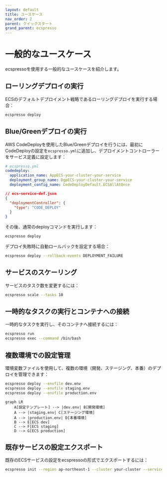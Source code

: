 ```yaml
---
layout: default
title: ユースケース
nav_order: 2
parent: クイックスタート
grand_parent: ecspresso
---
```


# 一般的なユースケース

ecspressoを使用する一般的なユースケースを紹介します。

## ローリングデプロイの実行

ECSのデフォルトデプロイメント戦略であるローリングデプロイを実行する場合：

```bash
ecspresso deploy
```

## Blue/Greenデプロイの実行

AWS CodeDeployを使用したBlue/Greenデプロイを行うには、最初にCodeDeployの設定を`ecspresso.yml`に追加し、デプロイメントコントローラーをサービス定義に設定します：

```yaml
# ecspresso.yml
codedeploy:
  application_name: AppECS-your-cluster-your-service
  deployment_group_name: DgpECS-your-cluster-your-service
  deployment_config_name: CodeDeployDefault.ECSAllAtOnce
```

```json
// ecs-service-def.json
{
  "deploymentController": {
    "type": "CODE_DEPLOY"
  }
}
```

その後、通常のdeployコマンドを実行します：

```bash
ecspresso deploy
```

デプロイ失敗時に自動ロールバックを設定する場合：

```bash
ecspresso deploy --rollback-events DEPLOYMENT_FAILURE
```

## サービスのスケーリング

サービスのタスク数を変更するには：

```bash
ecspresso scale --tasks 10
```

## 一時的なタスクの実行とコンテナへの接続

一時的なタスクを実行し、そのコンテナへ接続するには：

```bash
ecspresso run
ecspresso exec --command /bin/bash
```

## 複数環境での設定管理

環境変数ファイルを使用して、複数の環境（開発、ステージング、本番）のデプロイを管理できます：

```bash
ecspresso deploy --envfile dev.env
ecspresso deploy --envfile staging.env
ecspresso deploy --envfile production.env
```

```mermaid
graph LR
    A[設定テンプレート] --> |dev.env| B[開発環境]
    A --> |staging.env| C[ステージング環境]
    A --> |production.env| D[本番環境]
    B --> E[ECS dev]
    C --> F[ECS staging]
    D --> G[ECS production]
```

## 既存サービスの設定エクスポート

既存のECSサービスの設定をecspressoの形式でエクスポートするには：

```bash
ecspresso init --region ap-northeast-1 --cluster your-cluster --service your-service
```
